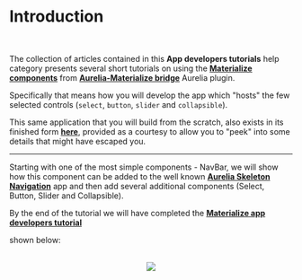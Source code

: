# Introduction
<br>

The collection of articles contained in this **App developers tutorials** help category presents several short tutorials on using the **[Materialize components](http://aurelia-ui-toolkits.github.io/demo-materialize/#/help/docs/about_this_application/2._components_catalog)** from **[Aurelia-Materialize bridge](https://github.com/aurelia-ui-toolkits/aurelia-materialize-bridge)** Aurelia plugin.
<br>

Specifically that means how you will develop the app which "hosts" the few selected controls (`select`, `button`, `slider` and `collapsible`).

This same application that you will build from the scratch, also exists in its finished form **[here](https://github.com/aurelia-ui-toolkits/materialize-app-developers-tutorial)**, provided as a courtesy to allow you to "peek" into some details that might have escaped you.
<br>

* * *

Starting with one of the most simple components -  NavBar, we will show how this component can be added to the well known **[Aurelia Skeleton Navigation](https://github.com/aurelia/skeleton-navigation/tree/master/skeleton-es2016)** app and then add several additional components (Select, Button, Slider and Collapsible).

By the end of the tutorial we will have completed the **[Materialize app developers tutorial](https://github.com/aurelia-ui-toolkits/materialize-app-developers-tutorial)**

shown below:
<br>
<br>
<p align=center>
  <img src="http://i.imgur.com/kcCLiy7.jpg" class="responsive-img"></img>
 <br><br>
</p>

